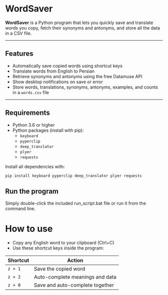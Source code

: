 # WordSaver

**WordSaver** is a Python program that lets you quickly save and translate words you copy, fetch their synonyms and antonyms, and store all the data in a CSV file.

---

## Features

- Automatically save copied words using shortcut keys  
- Translate words from English to Persian  
- Retrieve synonyms and antonyms using the free Datamuse API  
- Show desktop notifications on save or error  
- Store words, translations, synonyms, antonyms, examples, and counts in a `words.csv` file

---

## Requirements

- Python 3.6 or higher  
- Python packages (install with pip):  
  - `keyboard`  
  - `pyperclip`  
  - `deep_translator`  
  - `plyer`  
  - `requests`  

Install all dependencies with:

```bash
pip install keyboard pyperclip deep_translator plyer requests
```
## Run the program
Simply double-click the included run_script.bat file or run it from the command line.

# How to use
- Copy any English word to your clipboard (Ctrl+C)
- Use these shortcut keys inside the program:

| Shortcut  | Action                       |
|-----------|------------------------------|
| `z + 1`   | Save the copied word          |
| `z + 2`   | Auto-complete meanings and data |
| `z + 0`   | Save and auto-complete together |
